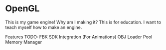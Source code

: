 # OpenGL
This is my game engine!
Why am I making it? This is for education. I want to teach myself how to make an engine.

Features TODO:
FBK SDK Integration (For Animations)
OBJ Loader
Pool Memory Manager

